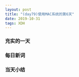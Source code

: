 ```yaml
---  
layout: post  
title: "(day79)使用MAC系统的第6天"   
date: 2019-10-31
tags: XDH    
---  
```


### 充实的一天

### 每日新词

### 当天小结

